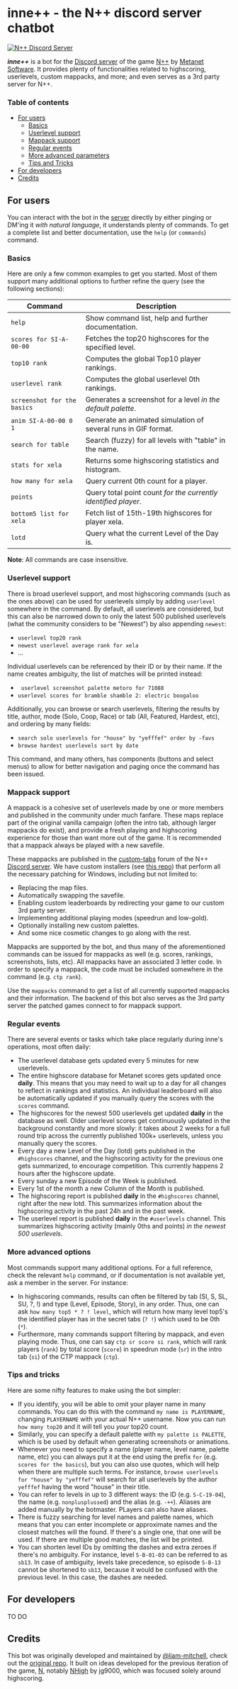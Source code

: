 # inne++ - the N++ discord server chatbot
[![N++ Discord Server](https://img.shields.io/badge/N++-Discord-%235865F2.svg?logo=discord&logoColor=FFFFFF)](https://discord.gg/nplusplus)

***inne++*** is a bot for the [Discord server](https://discord.gg/nplusplus) of the game [N++](https://www.metanetsoftware.com/games/nplusplus) by [Metanet Software](https://www.metanetsoftware.com/). It provides plenty of functionalities related to highscoring, userlevels, custom mappacks, and more; and even serves as a 3rd party server for N++.

### Table of contents
- [For users](#for-users)
    - [Basics](#basics)
    - [Userlevel support](#userlevel-support)
    - [Mappack support](#mappack-support)
    - [Regular events](#regular-events)
    - [More advanced parameters](#more-advanced-parameters)
    - [Tips and Tricks](#tips-and-tricks)
- [For developers](#for-developers)
- [Credits](#credits)

## For users

You can interact with the bot in the [server](https://discord.gg/nplusplus) directly by either pinging or DM'ing it _with natural language_, it understands plenty of commands. To get a complete list and better documentation, use the `help` (or `commands`) command.

### Basics

Here are only a few common examples to get you started. Most of them support many additional options to further refine the query (see the following sections):

Command | Description
------- | -----------
`help` | Show command list, help and further documentation.
`scores for SI-A-00-00` | Fetches the top20 highscores for the specified level.
`top10 rank` | Computes the global Top10 player rankings.
`userlevel rank` | Computes the global userlevel 0th rankings.
`screenshot for the basics` | Generates a screenshot for a level _in the default palette_.
`anim SI-A-00-00 0 1` | Generate an animated simulation of several runs in GIF format.
`search for table` | Search (fuzzy) for all levels with "table" in the name.
`stats for xela` | Returns some highscoring statistics and histogram.
`how many for xela` | Query current 0th count for a player.
`points` | Query total point count _for the currently identified player_.
`bottom5 list for xela` | Fetch list of 15th-19th highscores for player xela.
`lotd` | Query what the current Level of the Day is.

**Note**: All commands are case insensitive.

### Userlevel support

There is broad userlevel support, and most highscoring commands (such as the ones above) can be used for userlevels simply by adding `userlevel` somewhere in the command. By default, all userlevels are considered, but this can also be narrowed down to only the latest 500 published userlevels (what the community considers to be "Newest") by also appending `newest`:

- `userlevel top20 rank`
- `newest userlevel average rank for xela`
- ...

Individual userlevels can be referenced by their ID or by their name. If the name creates ambiguity, the list of matches will be printed instead:

- ` userlevel screenshot palette metoro for 71088`
- `userlevel scores for bramble shamble 2: electric boogaloo`

Additionally, you can browse or search userlevels, filtering the results by title, author, mode (Solo, Coop, Race) or tab (All, Featured, Hardest, etc), and ordering by many fields:

- `search solo userlevels for "house" by "yefffef" order by -favs`
- `browse hardest userlevels sort by date`

This command, and many others, has components (buttons and select menus) to allow for better navigation and paging once the command has been issued.

### Mappack support

A mappack is a cohesive set of userlevels made by one or more members and published in the community under much fanfare. These maps replace part of the original vanilla campaign (often the intro tab, although larger mappacks do exist), and provide a fresh playing and highscoring experience for those than want more out of the game. It is recommended that a mappack always be played with a new savefile.

These mappacks are published in the [custom-tabs](https://discord.gg/E55W3qhBqW) forum of the N++ [Discord server](https://discord.gg/nplusplus). We have custom installers (see [this repo](https://github.com/edelkas/npp_mappacks)) that perform all the necessary patching for Windows, including but not limited to:

- Replacing the map files.
- Automatically swapping the savefile.
- Enabling custom leaderboards by redirecting your game to our custom 3rd party server.
- Implementing additional playing modes (speedrun and low-gold).
- Optionally installing new custom palettes.
- And some nice cosmetic changes to go along with the rest.

Mappacks are supported by the bot, and thus many of the aforementioned commands can be issued for mappacks as well (e.g. scores, rankings, screenshots, lists, etc). All mappacks have an associated 3 letter code. In order to specify a mappack, the code must be included somewhere in the command (e.g. `ctp rank`).

Use the `mappacks` command to get a list of all currently supported mappacks and their information. The backend of this bot also serves as the 3rd party server the patched games connect to for mappack support.

### Regular events

There are several events or tasks which take place regularly during inne's operations, most often daily:

- The userlevel database gets updated every 5 minutes for new userlevels.
- The entire highscore database for Metanet scores gets updated once **daily**. This means that you may need to wait up to a day for all changes to reflect in rankings and statistics. An individual leaderboard will also be automatically updated if you manually query the scores with the `scores` command.
- The highscores for the newest 500 userlevels get updated **daily** in the database as well. Older userlevel scores get continuously updated in the background constantly and more slowly: it takes about 2 weeks for a full round trip across the currently published 100k+ userlevels, unless you manually query the scores.
- Every day a new Level of the Day (lotd) gets published in the `#highscores` channel, and the highscoring activity for the previous one gets summarized, to encourage competition. This currently happens 2 hours after the highscore update.
- Every sunday a new Episode of the Week is published.
- Every 1st of the month a new Column of the Month is published.
- The highscoring report is published **daily** in the `#highscores` channel, right after the new lotd. This summarizes information about the highscoring activity in the past 24h and in the past week.
- The userlevel report is published **daily** in the `#userlevels` channel. This summarizes highscoring activity (mainly 0ths and points) _in the newest 500 userlevels_.


### More advanced options

Most commands support many additional options. For a full reference, check the relevant `help` command, or if documentation is not available yet, ask a member in the server. For instance:

- In highscoring commands, results can often be filtered by tab (SI, S, SL, SU, ?, !) and type (Level, Episode, Story), in any order. Thus, one can ask `how many top5 * ? ! level`, which will return how many level top5's the identified player has in the secret tabs (`? !`) which used to be 0th (`*`).
- Furthermore, many commands support filtering by mappack, and even playing mode. Thus, one can say `ctp sr score si rank`, which will rank players (`rank`) by total score (`score`) in speedrun mode (`sr`) in the intro tab (`si`) of the CTP mappack (`ctp`).

### Tips and tricks

Here are some nifty features to make using the bot simpler:
- If you identify, you will be able to omit your player name in many commands. You can do this with the command `my name is PLAYERNAME`, changing `PLAYERNAME` with your actual N++ username. Now you can run `how many top20` and it will tell you _your_ top20 count.
- Similarly, you can specify a default palette with `my palette is PALETTE`, which is be used by default when generating screenshots or animations.
- Whenever you need to specify a name (player name, level name, palette name, etc) you can always put it at the end using the prefix `for` (e.g. `scores for the basics`), but you can also use quotes, which will help when there are multiple such terms. For instance, `browse userlevels for "house" by "yefffef"` will search for all userlevels by the author `yefffef` having the word "house" in their title.
- You can refer to levels in up to 3 different ways: the ID (e.g. `S-C-19-04`), the name (e.g. `nonplusplussed`) and the alias (e.g. `-++`). Aliases are added manually by the botmaster. PLayers can also have aliases.
- There is fuzzy searching for level names and palette names, which means that you can enter incomplete or approximate names and the closest matches will the found. If there's a single one, that one will be used. If there are multiple good matches, the list will be printed.
- You can shorten level IDs by omitting the dashes and extra zeroes if there's no ambiguity. For instance, level `S-B-01-03` can be referred to as `sb13`. In case of ambiguity, levels take precedence, so episode `S-B-13` cannot be shortened to `sb13`, because it would be confused with the previous level. In this case, the dashes are needed.


## For developers

TO DO

## Credits

This bot was originally developed and maintained by [@liam-mitchell](https://github.com/liam-mitchell), check out the [original repo](https://github.com/liam-mitchell/inne). It built on ideas developed for the previous iteration of the game, [N](https://www.thewayoftheninja.org/n.html), notably [NHigh](https://forum.droni.es/viewtopic.php?f=79&t=10472) by jg9000, which was focused solely around highscoring.
